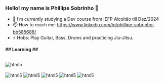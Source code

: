 ### Hello! my name is Phillipe Sobrinho 👋


- 🔭 I’m currently studying a Dev course from IEFP Alcoitão till Dez/2024
- 📫 How to reach me: https://www.linkedin.com/in/phillipe-sobrinho-bb585688/
- ⚡ Hobs: Play Guitar, Bass, Drums and practicing Jiu-Jitsu.

 <b>## Learning ##</b> <br>
<div style="display: inline_block"><br/>
    <img aligh="center" alt="html5" src="https://img.shields.io/badge/HTML5-E34F26?style=for-the-badge&logo=html5&logoColor=white" />
</div>
<div  style="display: inline-block"><br/>
    <img aligh="center" alt="html5" src="https://img.shields.io/badge/CSS3-1572B6?style=for-the-badge&logo=css3&logoColor=white" />
</div>
<div  style="display: inline-block"><br/>
    <img aligh="center" alt="html5" src="https://img.shields.io/badge/JavaScript-F7DF1E?style=for-the-badge&logo=javascript&logoColor=black" />
</div>
<div  style="display: inline-block"><br/>
    <img aligh="center" alt="html5" src="https://img.shields.io/badge/Python-14354C?style=for-the-badge&logo=python&logoColor=white" />
</div>
<div  style="display: inline-block"><br/>
    <img aligh="center" alt="html5" src="https://img.shields.io/badge/C%23-239120?style=for-the-badge&logo=c-sharp&logoColor=white" />
</div>
<div  style="display: inline-block"><br/>
    <img aligh="center" alt="html5" src="https://img.shields.io/badge/MySQL-005C84?style=for-the-badge&logo=mysql&logoColor=white" />
</div>
